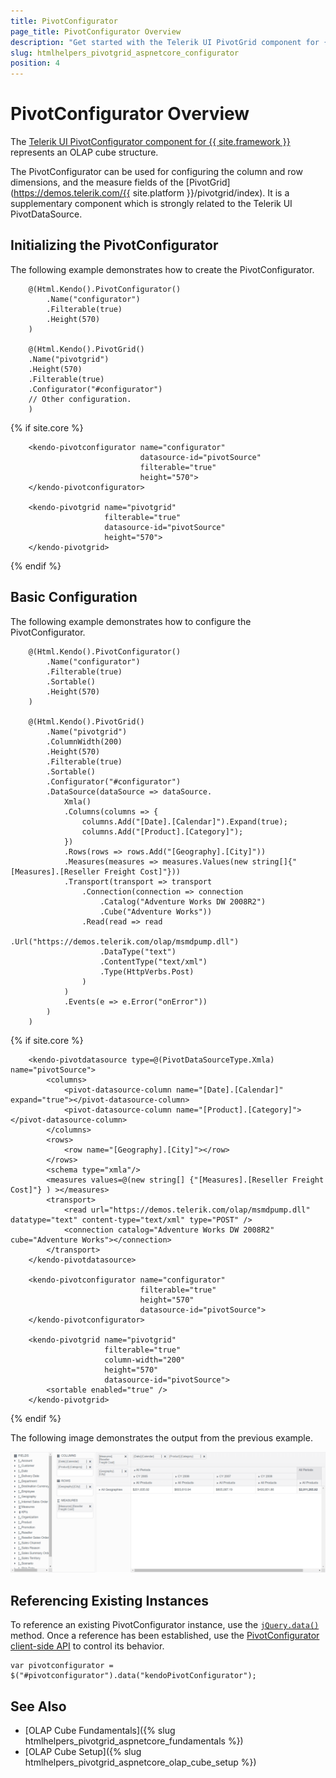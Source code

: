 ```yaml
---
title: PivotConfigurator
page_title: PivotConfigurator Overview
description: "Get started with the Telerik UI PivotGrid component for {{ site.framework }} and learn how to create and configure the Telerik UI PivotGrid Configurator."
slug: htmlhelpers_pivotgrid_aspnetcore_configurator
position: 4
---
```


# PivotConfigurator Overview

The [Telerik UI PivotConfigurator component for {{ site.framework }}](/api/pivotconfigurator) represents an OLAP cube structure.

The PivotConfigurator can be used for configuring the column and row dimensions, and the measure fields of the [PivotGrid](https://demos.telerik.com/{{ site.platform }}/pivotgrid/index). It is a supplementary component which is strongly related to the Telerik UI PivotDataSource.

## Initializing the PivotConfigurator

The following example demonstrates how to create the PivotConfigurator.

```HtmlHelper
    @(Html.Kendo().PivotConfigurator()
        .Name("configurator")
        .Filterable(true)
        .Height(570)
    )

    @(Html.Kendo().PivotGrid()
    .Name("pivotgrid")
    .Height(570)
    .Filterable(true)
    .Configurator("#configurator")
    // Other configuration.
    )
```
{% if site.core %}
```TagHelper
    <kendo-pivotconfigurator name="configurator" 
                             datasource-id="pivotSource" 
                             filterable="true"  
                             height="570">
    </kendo-pivotconfigurator>

    <kendo-pivotgrid name="pivotgrid" 
                     filterable="true" 
                     datasource-id="pivotSource"
                     height="570">
    </kendo-pivotgrid>
```
{% endif %}

## Basic Configuration

The following example demonstrates how to configure the PivotConfigurator.

```HtmlHelper
    @(Html.Kendo().PivotConfigurator()
        .Name("configurator")
        .Filterable(true)
        .Sortable()
        .Height(570)
    )

    @(Html.Kendo().PivotGrid()
        .Name("pivotgrid")
        .ColumnWidth(200)
        .Height(570)
        .Filterable(true)
        .Sortable()
        .Configurator("#configurator")
        .DataSource(dataSource => dataSource.
            Xmla()
            .Columns(columns => {
                columns.Add("[Date].[Calendar]").Expand(true);
                columns.Add("[Product].[Category]");
            })
            .Rows(rows => rows.Add("[Geography].[City]"))
            .Measures(measures => measures.Values(new string[]{"[Measures].[Reseller Freight Cost]"}))
            .Transport(transport => transport
                .Connection(connection => connection
                    .Catalog("Adventure Works DW 2008R2")
                    .Cube("Adventure Works"))
                .Read(read => read
                    .Url("https://demos.telerik.com/olap/msmdpump.dll")
                    .DataType("text")
                    .ContentType("text/xml")
                    .Type(HttpVerbs.Post)
                )
            )
            .Events(e => e.Error("onError"))
        )
    )
```
{% if site.core %}
```TagHelper
    <kendo-pivotdatasource type=@(PivotDataSourceType.Xmla) name="pivotSource">
        <columns>
            <pivot-datasource-column name="[Date].[Calendar]" expand="true"></pivot-datasource-column>
            <pivot-datasource-column name="[Product].[Category]"></pivot-datasource-column>
        </columns>
        <rows>
            <row name="[Geography].[City]"></row>
        </rows>
        <schema type="xmla"/>
        <measures values=@(new string[] {"[Measures].[Reseller Freight Cost]"} ) ></measures>
        <transport>
            <read url="https://demos.telerik.com/olap/msmdpump.dll" datatype="text" content-type="text/xml" type="POST" />
            <connection catalog="Adventure Works DW 2008R2" cube="Adventure Works"></connection>
        </transport>
    </kendo-pivotdatasource>

    <kendo-pivotconfigurator name="configurator" 
                             filterable="true" 
                             height="570" 
                             datasource-id="pivotSource">
    </kendo-pivotconfigurator>

    <kendo-pivotgrid name="pivotgrid"
                     filterable="true" 
                     column-width="200" 
                     height="570"
                     datasource-id="pivotSource">
        <sortable enabled="true" />
    </kendo-pivotgrid>
```
{% endif %}

The following image demonstrates the output from the previous example.

![Kendo UI PivotConfigurator](pivotconfigurator.png)

## Referencing Existing Instances

To reference an existing PivotConfigurator instance, use the [`jQuery.data()`](http://api.jquery.com/jQuery.data/) method. Once a reference has been established, use the [PivotConfigurator client-side API](https://docs.telerik.com/kendo-ui/api/javascript/ui/pivotconfigurator) to control its behavior.

    var pivotconfigurator = $("#pivotconfigurator").data("kendoPivotConfigurator");

## See Also

* [OLAP Cube Fundamentals]({% slug htmlhelpers_pivotgrid_aspnetcore_fundamentals %})
* [OLAP Cube Setup]({% slug htmlhelpers_pivotgrid_aspnetcore_olap_cube_setup %})
